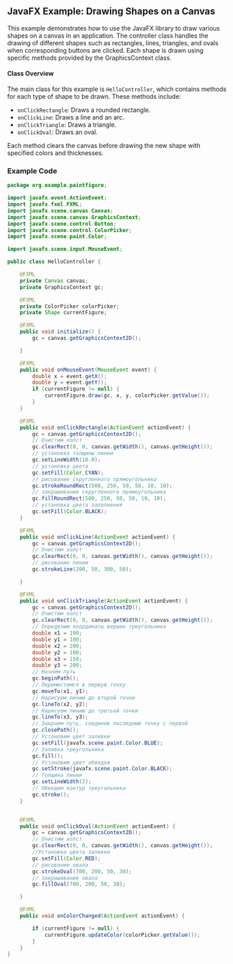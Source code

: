 ﻿## JavaFX Example: Drawing Shapes on a Canvas

This example demonstrates how to use the JavaFX library to draw various shapes on a canvas in an application. The controller class handles the drawing of different shapes such as rectangles, lines, triangles, and ovals when corresponding buttons are clicked. Each shape is drawn using specific methods provided by the GraphicsContext class.

#### Class Overview

The main class for this example is `HelloController`, which contains methods for each type of shape to be drawn. These methods include:

- `onClickRectangle`: Draws a rounded rectangle.
- `onClickLine`: Draws a line and an arc.
- `onClickTriangle`: Draws a triangle.
- `onClickOval`: Draws an oval.

Each method clears the canvas before drawing the new shape with specified colors and thicknesses.

### Example Code

```java
package org.example.paintfigure;

import javafx.event.ActionEvent;
import javafx.fxml.FXML;
import javafx.scene.canvas.Canvas;
import javafx.scene.canvas.GraphicsContext;
import javafx.scene.control.Button;
import javafx.scene.control.ColorPicker;
import javafx.scene.paint.Color;

import javafx.scene.input.MouseEvent;

public class HelloController {

    @FXML
    private Canvas canvas;
    private GraphicsContext gc;

    @FXML
    private ColorPicker colorPicker;
    private Shape currentFigure;

    @FXML
    public void initialize() {
        gc = canvas.getGraphicsContext2D();

    }

    @FXML
    public void onMouseEvent(MouseEvent event) {
        double x = event.getX();
        double y = event.getY();
        if (currentFigure != null) {
            currentFigure.draw(gc, x, y, colorPicker.getValue());
        }
    }

    @FXML
    public void onClickRectangle(ActionEvent actionEvent) {
        gc = canvas.getGraphicsContext2D();
        // Очистим холст
        gc.clearRect(0, 0, canvas.getWidth(), canvas.getHeight());
        // установка толщины линии
        gc.setLineWidth(10.0);
        // установка цвета
        gc.setFill(Color.CYAN);
        // рисование скругленного прямоугольника
        gc.strokeRoundRect(500, 250, 50, 50, 10, 10);
        // закрашивание скругленного прямоугольника
        gc.fillRoundRect(500, 250, 50, 50, 10, 10);
        // установка цвета заполнения
        gc.setFill(Color.BLACK);
    }

    @FXML
    public void onClickLine(ActionEvent actionEvent) {
        gc = canvas.getGraphicsContext2D();
        // Очистим холст
        gc.clearRect(0, 0, canvas.getWidth(), canvas.getHeight());
        // рисование линии
        gc.strokeLine(200, 50, 300, 50);

    }

    @FXML
    public void onClickTriangle(ActionEvent actionEvent) {
        gc = canvas.getGraphicsContext2D();
        // Очистим холст
        gc.clearRect(0, 0, canvas.getWidth(), canvas.getHeight());
        // Определим координаты вершин треугольника
        double x1 = 100;
        double y1 = 100;
        double x2 = 200;
        double y2 = 100;
        double x3 = 150;
        double y3 = 200;
        // Начнем путь
        gc.beginPath();
        // Переместимся в первую точку
        gc.moveTo(x1, y1);
        // Нарисуем линию до второй точки
        gc.lineTo(x2, y2);
        // Нарисуем линию до третьей точки
        gc.lineTo(x3, y3);
        // Закроем путь, соединив последнюю точку с первой
        gc.closePath();
        // Установим цвет заливки
        gc.setFill(javafx.scene.paint.Color.BLUE);
        // Заливка треугольника
        gc.fill();
        // Установим цвет обводки
        gc.setStroke(javafx.scene.paint.Color.BLACK);
        // Толщина линии
        gc.setLineWidth(2);
        // Обведем контур треугольника
        gc.stroke();
    }


    @FXML
    public void onClickOval(ActionEvent actionEvent) {
        gc = canvas.getGraphicsContext2D();
        // Очистим холст
        gc.clearRect(0, 0, canvas.getWidth(), canvas.getHeight());
        //Установка цвета заливки
        gc.setFill(Color.RED);
        // рисование овала
        gc.strokeOval(700, 200, 50, 30);
        // закрашивание овала
        gc.fillOval(700, 200, 50, 30);

    }

    @FXML
    public void onColorChanged(ActionEvent actionEvent) {

        if (currentFigure != null) {
            currentFigure.updateColor(colorPicker.getValue());
        }
    }
}
